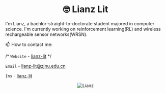 <p align="center"> <h1 align="center"> 🤓 Lianz  Lit</h1> </p>
<p align="center">
<a href="https://lianz-lit.github.io/" target="_blank"></a>
</p>

I'm Lianz, a bachlor-straight-to-doctorate student majored in computer science. 
I'm currently working on reinforcement learning(RL) and wireless rechargeable sensor networks(WRSN).

📫 How to contact me: 

/* `Website` - [lianz-lit](https://sourl.cn/86nVBD) */

`Email` - [lianz-lit@zjnu.edu.cn](https://mail.163.com/)

`Ins` - [lianz-lit](https://www.instagram.com/lianzlit/)

<p align="center">
	<img src=https://github-readme-stats.vercel.app/api?username=lianz-lit&show_icons=true alt=Lianz />
</p>
